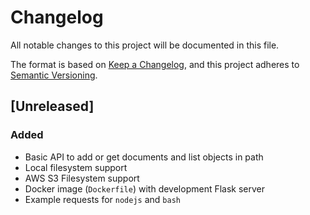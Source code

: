 # Changelog

All notable changes to this project will be documented in this file.

The format is based on [Keep a Changelog](https://keepachangelog.com/en/1.1.0/),
and this project adheres to [Semantic Versioning](https://semver.org/spec/v2.0.0.html).

## [Unreleased]

### Added

- Basic API to add or get documents and list objects in path
- Local filesystem support
- AWS S3 Filesystem support
- Docker image (`Dockerfile`) with development Flask server
- Example requests for `nodejs` and `bash`